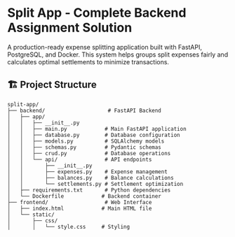 # Split App - Complete Backend Assignment Solution

A production-ready expense splitting application built with FastAPI, PostgreSQL, and Docker. This system helps groups split expenses fairly and calculates optimal settlements to minimize transactions.

## 🏗️ Project Structure

```
split-app/
├── backend/                    # FastAPI Backend
│   ├── app/
│   │   ├── __init__.py
│   │   ├── main.py            # Main FastAPI application
│   │   ├── database.py        # Database configuration
│   │   ├── models.py          # SQLAlchemy models
│   │   ├── schemas.py         # Pydantic schemas
│   │   ├── crud.py            # Database operations
│   │   └── api/               # API endpoints
│   │       ├── __init__.py
│   │       ├── expenses.py    # Expense management
│   │       ├── balances.py    # Balance calculations
│   │       └── settlements.py # Settlement optimization
│   ├── requirements.txt       # Python dependencies
│   └── Dockerfile            # Backend container
├── frontend/                  # Web Interface
│   ├── index.html            # Main HTML file
│   └── static/
│       ├── css/
│       │   └── style.css     # Styling